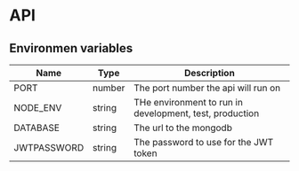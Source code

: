 # API

## Environmen variables

|  Name  | Type | Description |
|---|---|---|
| PORT | number | The port number the api will run on |
| NODE_ENV | string | THe environment to run in development, test, production |
| DATABASE | string | The url to the mongodb |
| JWTPASSWORD | string | The password to use for the JWT token |
        
         
        
        
        